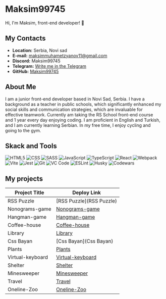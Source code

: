 # Maksim99745

Hi, I'm Maksim, front-end developer! 👋

## My Contacts

- **Location:** Serbia, Novi sad
- **E-mail:** maksimmuhametzyanov11@gmail.com
- **Discord:** Maksim99745
- **Telegram:** [Write me in the Telegram](https://t.me/WeChat1244)
- **GitHub:** [Maksim99745](https://github.com/Maksim99745/)

## About Me

I am a junior front-end developer based in Novi Sad, Serbia. I have a background as a teacher in public schools, which significantly enhanced my social skills and communication strategies, which are invaluable for effective teamwork. Currently am taking the RS School front-end course and 1 year every day enjoying coding. I am proficient in English and Turkish, and I am currently learning Serbian. In my free time, I enjoy cycling and going to the gym.

## Skack and Tools

![HTML5](https://img.shields.io/badge/HTML5-E34F26?style=for-the-badge&logo=html5&logoColor=white)
![CSS](https://img.shields.io/badge/CSS-1572B6?style=for-the-badge&logo=css3&logoColor=white)
![SASS](https://img.shields.io/badge/SASS-CC6699?style=for-the-badge&logo=sass&logoColor=white)
![JavaScript](https://img.shields.io/badge/JavaScript-F7DF1E?style=for-the-badge&logo=javascript&logoColor=black)
![TypeScript](https://img.shields.io/badge/TypeScript-007ACC?style=for-the-badge&logo=typescript&logoColor=white)
![React](https://img.shields.io/badge/React-61DAFB?style=for-the-badge&logo=react&logoColor=black)
![Webpack](https://img.shields.io/badge/Webpack-8DD6F9?style=for-the-badge&logo=webpack&logoColor=black)
![Vite](https://img.shields.io/badge/Vite-646CFF?style=for-the-badge&logo=vite&logoColor=white)
![Jest](https://img.shields.io/badge/Jest-C21325?style=for-the-badge&logo=jest&logoColor=white)
![Git](https://img.shields.io/badge/Git-F05032?style=for-the-badge&logo=git&logoColor=white)
![VC Code](https://img.shields.io/badge/VS%20Code-007ACC?style=for-the-badge&logo=visual-studio-code&logoColor=white)
![ESLint](https://img.shields.io/badge/ESLint-4B32C3?style=for-the-badge&logo=eslint&logoColor=white)
![Husky](https://img.shields.io/badge/Husky-3572A5?style=for-the-badge&logo=husky&logoColor=white)
![Codewars](https://img.shields.io/badge/Codewars-B1361E?style=for-the-badge&logo=codewars&logoColor=white)

## My projects

| Project Title      | Deploy Link       |
|--------------------|-------------------|
| RSS Puzzle         | [RSS Puzzle](RSS Puzzle) |
| Nonograms-game     | [Nonograms-game](Nonograms-game) |
| Hangman-game       | [Hangman-game](Hangman-game) |
| Coffee-house       | [Coffee-house](Coffee-house) |
| Library            | [Library](Library) |
| Css Bayan          | [Css Bayan](Css Bayan) |
| Plants             | [Plants](Plants) |
| Virtual-keyboard   | [Virtual-keyboard](Virtual-keyboard) |
| Shelter            | [Shelter](Shelter) |
| Minesweeper        | [Minesweeper](Minesweeper) |
| Travel             | [Travel](Travel) |
| Oneline-Zoo        | [Oneline-Zoo](Oneline-Zoo) |

